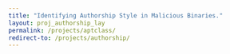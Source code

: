 ```yaml
---
title: "Identifying Authorship Style in Malicious Binaries."
layout: proj_authorship_lay
permalink: /projects/aptclass/
redirect-to: /projects/authorship/
---
```


